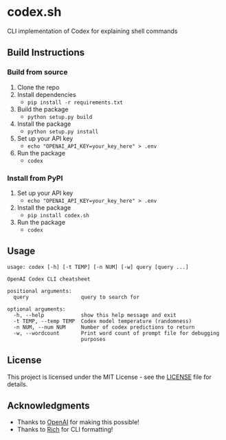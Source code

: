 # codex.sh
CLI implementation of Codex for explaining shell commands
## Build Instructions

### Build from source

1. Clone the repo
2. Install dependencies
    - `pip install -r requirements.txt`
3. Build the package
    - `python setup.py build`
4. Install the package
    - `python setup.py install`
5. Set up your API key
    - `echo "OPENAI_API_KEY=your_key_here" > .env`
6. Run the package
    - `codex`

### Install from PyPI

1. Set up your API key
    - `echo "OPENAI_API_KEY=your_key_here" > .env`
2. Install the package
    - `pip install codex.sh`
3. Run the package
    - `codex`

## Usage

```
usage: codex [-h] [-t TEMP] [-n NUM] [-w] query [query ...]

OpenAI Codex CLI cheatsheet

positional arguments:
  query                 query to search for

optional arguments:
  -h, --help            show this help message and exit
  -t TEMP, --temp TEMP  Codex model temperature (randomness)
  -n NUM, --num NUM     Number of codex predictions to return
  -w, --wordcount       Print word count of prompt file for debugging
                        purposes
```

## License

This project is licensed under the MIT License - see the [LICENSE](LICENSE) file for details.

## Acknowledgments

* Thanks to [OpenAI](https://openai.com/) for making this possible!
* Thanks to [Rich](https://github.com/Textualize/rich) for CLI formatting!
